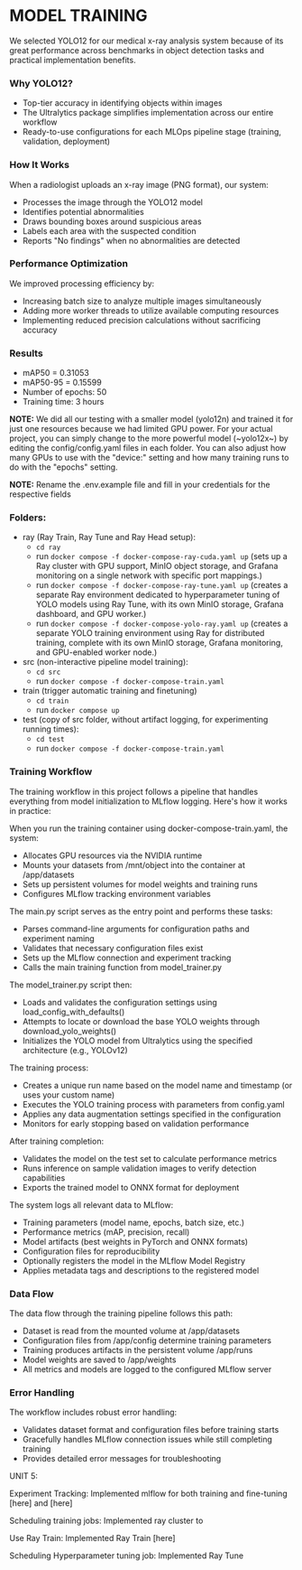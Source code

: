 # MODEL TRAINING

We selected YOLO12 for our medical x-ray analysis system because of its great performance across benchmarks in object detection tasks and practical implementation benefits.

### Why YOLO12?

- Top-tier accuracy in identifying objects within images
- The Ultralytics package simplifies implementation across our entire workflow
- Ready-to-use configurations for each MLOps pipeline stage (training, validation, deployment)

### How It Works
When a radiologist uploads an x-ray image (PNG format), our system:

- Processes the image through the YOLO12 model
- Identifies potential abnormalities
- Draws bounding boxes around suspicious areas
- Labels each area with the suspected condition
- Reports "No findings" when no abnormalities are detected

### Performance Optimization

We improved processing efficiency by:

- Increasing batch size to analyze multiple images simultaneously
- Adding more worker threads to utilize available computing resources
- Implementing reduced precision calculations without sacrificing accuracy

### Results
- mAP50 = 0.31053
- mAP50-95 = 0.15599
- Number of epochs: 50
- Training time: 3 hours

**NOTE:** We did all our testing with a smaller model (yolo12n) and trained it for just one resources because we had limited GPU power. For your actual project, you can simply change to the more powerful model (~yolo12x~) by editing the config/config.yaml files in each folder. You can also adjust how many GPUs to use with the "device:" setting and how many training runs to do with the "epochs" setting.

**NOTE:** Rename the .env.example file and fill in your credentials for the respective fields

### Folders:

- ray (Ray Train, Ray Tune and Ray Head setup):
  - `cd ray`
  - run `docker compose -f docker-compose-ray-cuda.yaml up` (sets up a Ray cluster with GPU support, MinIO object storage, and Grafana monitoring on a single network with specific port mappings.)
  - run `docker compose -f docker-compose-ray-tune.yaml up` (creates a separate Ray environment dedicated to hyperparameter tuning of YOLO models using Ray Tune, with its own MinIO storage, Grafana dashboard, and GPU worker.)
  - run `docker compose -f docker-compose-yolo-ray.yaml up` (creates a separate YOLO training environment using Ray for distributed training, complete with its own MinIO storage, Grafana monitoring, and GPU-enabled worker node.)
- src (non-interactive pipeline model training):
  - `cd src`
  - run `docker compose -f docker-compose-train.yaml`
- train (trigger automatic training and finetuning)
  - `cd train`
  - run `docker compose up`
- test (copy of src folder, without artifact logging, for experimenting running times):
  - `cd test`
  - run `docker compose -f docker-compose-train.yaml`

### Training Workflow
The training workflow in this project follows a pipeline that handles everything from model initialization to MLflow logging. Here's how it works in practice:

When you run the training container using docker-compose-train.yaml, the system:

- Allocates GPU resources via the NVIDIA runtime
- Mounts your datasets from /mnt/object into the container at /app/datasets
- Sets up persistent volumes for model weights and training runs
- Configures MLflow tracking environment variables

The main.py script serves as the entry point and performs these tasks:

- Parses command-line arguments for configuration paths and experiment naming
- Validates that necessary configuration files exist
- Sets up the MLflow connection and experiment tracking
- Calls the main training function from model_trainer.py

The model_trainer.py script then:

- Loads and validates the configuration settings using load_config_with_defaults()
- Attempts to locate or download the base YOLO weights through download_yolo_weights()
- Initializes the YOLO model from Ultralytics using the specified architecture (e.g., YOLOv12)

The training process:

- Creates a unique run name based on the model name and timestamp (or uses your custom name)
- Executes the YOLO training process with parameters from config.yaml
- Applies any data augmentation settings specified in the configuration
- Monitors for early stopping based on validation performance

After training completion:

- Validates the model on the test set to calculate performance metrics
- Runs inference on sample validation images to verify detection capabilities
- Exports the trained model to ONNX format for deployment

The system logs all relevant data to MLflow:

- Training parameters (model name, epochs, batch size, etc.)
- Performance metrics (mAP, precision, recall)
- Model artifacts (best weights in PyTorch and ONNX formats)
- Configuration files for reproducibility
- Optionally registers the model in the MLflow Model Registry
- Applies metadata tags and descriptions to the registered model

### Data Flow
The data flow through the training pipeline follows this path:

- Dataset is read from the mounted volume at /app/datasets
- Configuration files from /app/config determine training parameters
- Training produces artifacts in the persistent volume /app/runs
- Model weights are saved to /app/weights
- All metrics and models are logged to the configured MLflow server

### Error Handling
The workflow includes robust error handling:

- Validates dataset format and configuration files before training starts
- Gracefully handles MLflow connection issues while still completing training
- Provides detailed error messages for troubleshooting

UNIT 5:

Experiment Tracking: 
Implemented mlflow for both training and fine-tuning [here] and [here]

Scheduling training jobs: 
Implemented ray cluster to 

Use Ray Train: 
Implemented Ray Train [here]

Scheduling Hyperparameter tuning job: 
Implemented Ray Tune
